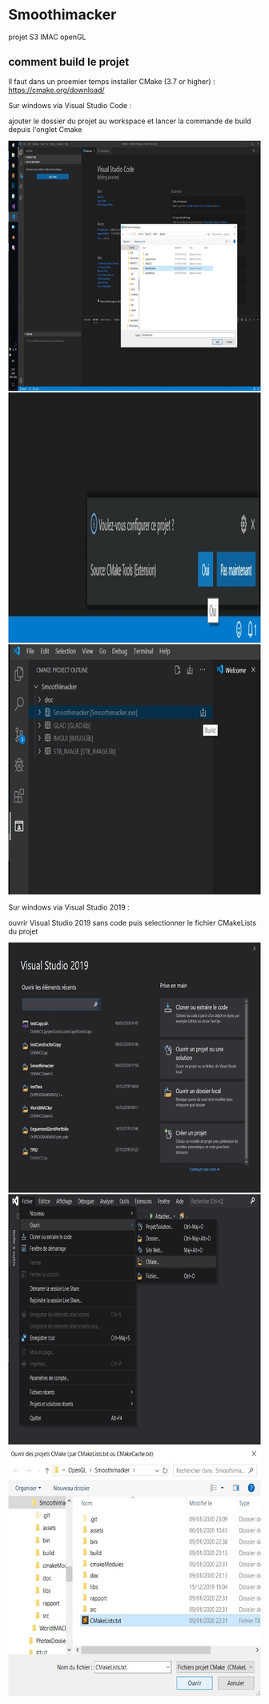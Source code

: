 # Smoothimacker
projet S3 IMAC openGL 


## comment build le projet

Il faut dans un proemier temps installer CMake (3.7 or higher)  : https://cmake.org/download/

Sur windows via Visual Studio Code : 

ajouter le dossier du projet au workspace et lancer la commande de build depuis l'onglet Cmake

<p align="center">
<img src="doc/readme/vsc01.jpg" height="500px">
<img src="doc/readme/vsc02.jpg" height="500px">
<img src="doc/readme/vsc03.jpg" height="500px">
</p>

Sur windows via Visual Studio 2019 :

ouvrir Visual Studio 2019 sans code puis selectionner le fichier CMakeLists du projet

<p align="center">
<img src="doc/readme/vsc04.jpg" height="500px">
<img src="doc/readme/vsc05.jpg" height="500px">
<img src="doc/readme/vsc06.jpg" height="500px">
</p>